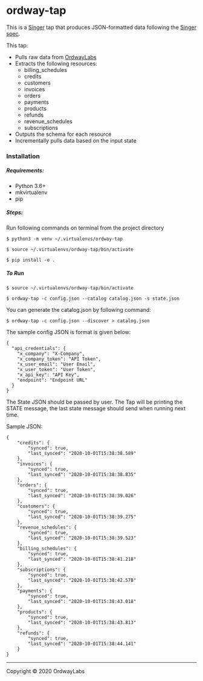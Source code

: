# ordway-tap

This is a [Singer](https://singer.io) tap that produces JSON-formatted data
following the [Singer
spec](https://github.com/singer-io/getting-started/blob/master/SPEC.md).

This tap:

- Pulls raw data from [OrdwayLabs](https://www.ordwaylabs.com/)
- Extracts the following resources:
  - billing_schedules
  - credits
  - customers
  - invoices
  - orders
  - payments
  - products
  - refunds
  - revenue_schedules
  - subscriptions
- Outputs the schema for each resource
- Incrementally pulls data based on the input state

### Installation
##### Requirements:
- Python 3.6+
- mkvirtualenv
- pip

##### Steps:
Run following commands on terminal from the project directory

`$ python3 -m venv ~/.virtualenvs/ordway-tap`

`$ source ~/.virtualenvs/ordway-tap/bin/activate`

`$ pip install -e .`

##### To Run
`$ source ~/.virtualenvs/ordway-tap/bin/activate`

`$ ordway-tap -c config.json --catalog catalog.json -s state.json`


You can generate the catalog.json by following command:

`$ ordway-tap -c config.json --discover > catalog.json`

The sample config JSON is format is given below:
```
{
  "api_credentials": {
    "x_company": "X-Company",
    "x_company_token": "API Token",
    "x_user_email": "User Email",
    "x_user_token": "User Token",
    "x_api_key": "API Key",
    "endpoint": "Endpoint URL"
  }
}
```

The State JSON should be passed by user. 
The Tap will be printing the STATE message, the last state message should send when running next time. 

Sample JSON:

```
{
	"credits": {
		"synced": true,
		"last_synced": "2020-10-01T15:38:38.589"
	},
	"invoices": {
		"synced": true,
		"last_synced": "2020-10-01T15:38:38.835"
	},
	"orders": {
		"synced": true,
		"last_synced": "2020-10-01T15:38:39.026"
	},
	"customers": {
		"synced": true,
		"last_synced": "2020-10-01T15:38:39.275"
	},
	"revenue_schedules": {
		"synced": true,
		"last_synced": "2020-10-01T15:38:39.523"
	},
	"billing_schedules": {
		"synced": true,
		"last_synced": "2020-10-01T15:38:41.218"
	},
	"subscriptions": {
		"synced": true,
		"last_synced": "2020-10-01T15:38:42.578"
	},
	"payments": {
		"synced": true,
		"last_synced": "2020-10-01T15:38:43.018"
	},
	"products": {
		"synced": true,
		"last_synced": "2020-10-01T15:38:43.813"
	},
	"refunds": {
		"synced": true,
		"last_synced": "2020-10-01T15:38:44.141"
	}
}

```
---

Copyright &copy; 2020 OrdwayLabs

